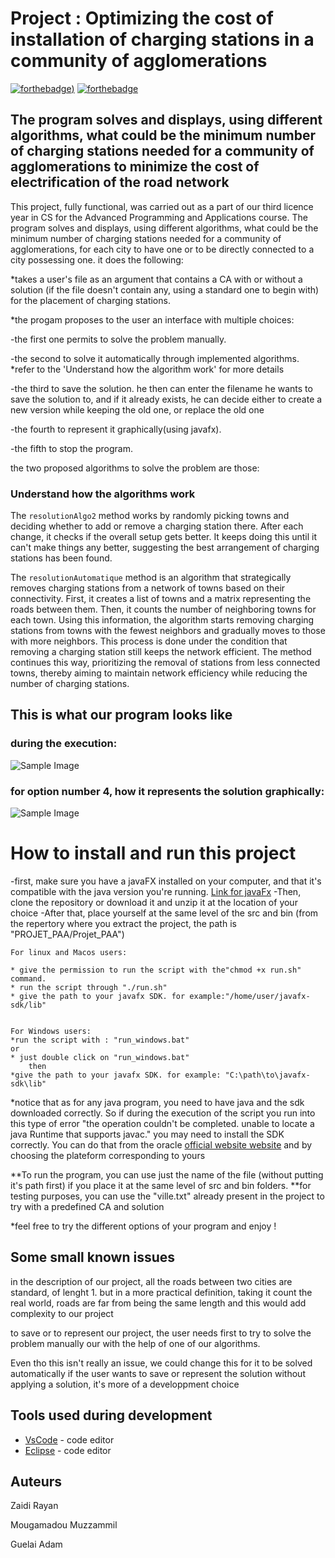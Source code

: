 # Project : Optimizing the cost of installation of charging stations in a community of agglomerations 

[![forthebadge](https://forthebadge.com/images/badges/made-with-java.svg))](http://forthebadge.com)  [![forthebadge](https://forthebadge.com/images/badges/powered-by-coffee.svg)](http://forthebadge.com)

## The program solves and displays, using different algorithms, what could be the minimum number of charging stations needed for a community of agglomerations to minimize the cost of electrification of the road network


This project, fully functional, was carried out as a part of our third licence year in CS for the Advanced Programming and Applications course.
The program solves and displays, using different algorithms, what could be the minimum number of charging stations needed for a community of agglomerations, for each city to have one or to be directly connected to a city possessing one.
it does the following:

*takes a user's file as an argument that contains a CA with or without a solution (if the file doesn't contain any, using a standard one to begin with) for the placement of charging stations.

*the progam proposes to the user an interface with multiple choices:

-the first one permits to solve the problem manually.

-the second to solve it automatically through implemented algorithms.
*refer to the 'Understand how the algorithm work' for more details

-the third to save the solution.
he then can enter the filename he wants to save the solution to, and if it already exists, he can decide either to create a new version while keeping the old one, or replace the old one

-the fourth to represent it graphically(using javafx).

-the fifth to stop the program.

the two proposed algorithms to solve the problem are those:

### Understand how the algorithms work

The `resolutionAlgo2` method works by randomly picking towns and deciding whether to add or remove a charging station there. After each change, it checks if the overall setup gets better. It keeps doing this until it can't make things any better, suggesting the best arrangement of charging stations has been found.

The `resolutionAutomatique` method is an algorithm that strategically removes charging stations from a network of towns based on their connectivity. First, it creates a list of towns and a matrix representing the roads between them. Then, it counts the number of neighboring towns for each town. Using this information, the algorithm starts removing charging stations from towns with the fewest neighbors and gradually moves to those with more neighbors. This process is done under the condition that removing a charging station still keeps the network efficient. The method continues this way, prioritizing the removal of stations from less connected towns, thereby aiming to maintain network efficiency while reducing the number of charging stations.

## This is what our program looks like
### during the execution:
![Sample Image](https://github.com/Muzza1103/PROJET_PAA/tree/main/Projet_PAA/img/bash.png)
### for option number 4, how it represents the solution graphically:
![Sample Image](https://github.com/Muzza1103/PROJET_PAA/tree/main/Projet_PAA/img/javafx.png)

# How to install and run this project

-first, make sure you have a javaFX installed on your computer, and that it's compatible with the java version you're running.
[Link for javaFx](https://gluonhq.com/products/javafx/)
-Then, clone the repository or download it and unzip it at the location of your choice
-After that, place yourself at the same level of the src and bin (from the repertory where you extract the project, the path is "PROJET_PAA/Projet_PAA")

    For linux and Macos users:

    * give the permission to run the script with the"chmod +x run.sh" command.
    * run the script through "./run.sh"
    * give the path to your javafx SDK. for example:"/home/user/javafx-sdk/lib"


    For Windows users:
    *run the script with : "run_windows.bat"
    or
    * just double click on "run_windows.bat"
        then 
    *give the path to your javafx SDK. for example: "C:\path\to\javafx-sdk\lib"

*notice that as for any java program, you need to have java and the sdk downloaded correctly. So if during the execution of the script you run into this type of error "the operation couldn't be completed. unable to locate a java Runtime that supports javac." you may need to install the SDK correctly. You can do that from the oracle [official website website](https://www.oracle.com/java/technologies/downloads/) and by choosing the plateform corresponding to yours 


**To run the program, you can use just the name of the file (without putting it's path first) if you place it at the same level of src and bin folders.
**for testing purposes, you can use the "ville.txt" already present in the project to try with a predefined CA and solution

*feel free to try the different options of your program and enjoy !

## Some small known issues 

in the description of our project, all the roads between two cities are standard, of lenght 1. but in a more practical definition, taking it count the real world, roads are far from being the same length and this would add complexity to our project


to save or to represent our project, the user needs first to try to solve the problem manually our with the help of one of our algorithms.

Even tho this isn't really an issue, we could change this for it to be solved automatically if the user wants to save or represent the solution without applying a solution, it's more of a developpment choice



## Tools used during development


* [VsCode](https://code.visualstudio.com/) - code editor
* [Eclipse](https://eclipseide.org) - code editor


## Auteurs
Zaidi Rayan

Mougamadou Muzzammil

Guelai Adam





 
